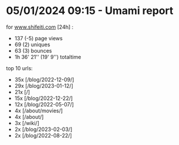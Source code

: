 # 05/01/2024 09:15 - Umami report
for www.shifeiti.com [24h] :

 - 137 (-5) page views
 - 69 (2) uniques
 - 63 (3) bounces
 - 1h 36' 21'' (19' 9'') totaltime


top 10 urls:
 - 35x [/blog/2022-12-09/]
 - 29x [/blog/2023-01-12/]
 - 21x [/]
 - 15x [/blog/2022-12-22/]
 - 12x [/blog/2022-05-07/]
 - 4x [/about/movies/]
 - 4x [/about/]
 - 3x [/wiki/]
 - 2x [/blog/2023-02-03/]
 - 2x [/blog/2022-08-22/]


